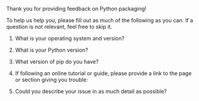 Thank you for providing feedback on Python packaging!

To help us help you, please fill out as much of the following as you can. If a question is not relevant, feel free to skip it.

1. What is your operating system and version?

<!-- Your OS Version, for example Windows 10 or Ubuntu 18.04. -->

2. What is your Python version?

<!-- Your Python version, for example Python 3.7.2. You can usually get this by running `python --version` -->

3. What version of pip do you have?

<!-- Your pip version, for example pip 19.2. You can usually get this by running `python -m pip --vesion` -->

4. If following an online tutorial or guide, please provide a link to the page or section giving you trouble:

<!-- If applicable, paste in the relevant link -->

5. Could you describe your issue in as much detail as possible?

<!-- Please include any offline guides you followed, commands you ran, and errors that you saw. -->
